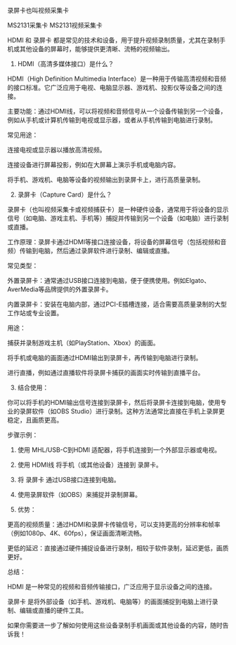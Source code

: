 录屏卡也叫视频采集卡



MS2131采集卡     MS2131视频采集卡


HDMI 和 录屏卡 都是常见的技术和设备，用于提升视频录制质量，尤其在录制手机或其他设备的屏幕时，能够提供更清晰、流畅的视频输出。

1. HDMI（高清多媒体接口）是什么？

HDMI（High Definition Multimedia Interface）是一种用于传输高清视频和音频的接口标准。它广泛应用于电视、电脑显示器、游戏机、投影仪等设备之间的连接。

主要功能：通过HDMI线，可以将视频和音频信号从一个设备传输到另一个设备，例如从手机或计算机传输到电视或显示器，或者从手机传输到电脑进行录制。

常见用途：

连接电视或显示器以播放高清视频。

连接设备进行屏幕投影，例如在大屏幕上演示手机或电脑内容。

将手机、游戏机、电脑等设备的视频输出到录屏卡上，进行高质量录制。



2. 录屏卡（Capture Card）是什么？

录屏卡（也叫视频采集卡或视频捕获卡）是一种硬件设备，通常用于将设备的显示信号（如电脑、游戏主机、手机等）捕捉并传输到另一个设备（如电脑）进行录制或直播。

工作原理：录屏卡通过HDMI等接口连接设备，将设备的屏幕信号（包括视频和音频）传输到电脑，然后通过录屏软件进行录制、编辑或直播。

常见类型：

外置录屏卡：通常通过USB接口连接到电脑，便于便携使用。例如Elgato、AverMedia等品牌提供的外置录屏卡。

内置录屏卡：安装在电脑内部，通过PCI-E插槽连接，适合需要高质量录制的大型工作站或专业设置。


用途：

捕获并录制游戏主机（如PlayStation、Xbox）的画面。

将手机或电脑的画面通过HDMI输出到录屏卡，再传输到电脑进行录制。

进行直播，例如通过直播软件将录屏卡捕获的画面实时传输到直播平台。



3. 结合使用：

你可以将手机的HDMI输出信号连接到录屏卡，然后将录屏卡连接到电脑，使用专业的录屏软件（如OBS Studio）进行录制。这种方法通常比直接在手机上录屏更稳定，且画质更高。

步骤示例：

1. 使用 MHL/USB-C到HDMI 适配器，将手机连接到一个外部显示器或电视。


2. 使用 HDMI线 将手机（或其他设备）连接到 录屏卡。


3. 将 录屏卡 通过USB接口连接到电脑。


4. 使用录屏软件（如OBS）来捕捉并录制屏幕。




4. 优势：

更高的视频质量：通过HDMI和录屏卡传输信号，可以支持更高的分辨率和帧率（例如1080p、4K、60fps），保证画面清晰流畅。

更低的延迟：直接通过硬件捕捉设备进行录制，相较于软件录制，延迟更低，画质更好。


总结：

HDMI 是一种常见的视频和音频传输接口，广泛应用于显示设备之间的连接。

录屏卡 是将外部设备（如手机、游戏机、电脑等）的画面捕捉到电脑上进行录制、编辑或直播的硬件工具。


如果你需要进一步了解如何使用这些设备录制手机画面或其他设备的内容，随时告诉我！







